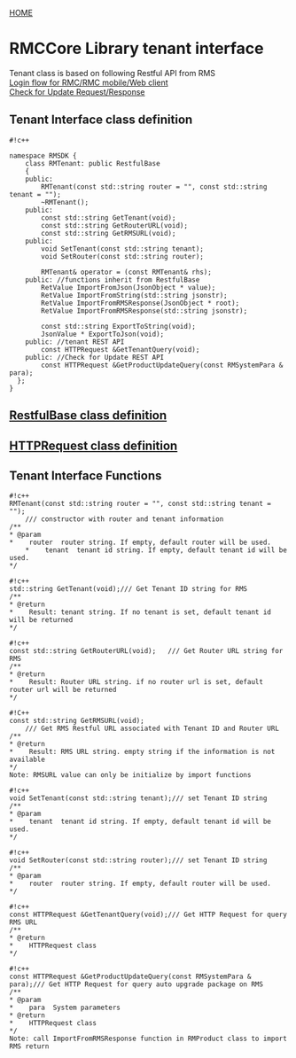 [HOME](Home)
# RMCCore Library tenant interface #
Tenant class is based on following Restful API from RMS    
[Login flow for RMC/RMC mobile/Web client](https://bitbucket.org/nxtlbs-devops/rightsmanagement-wiki/wiki/RMS/RESTful%20API/Login%20REST%20API#markdown-header-login-flow-for-rmcrmc-mobileweb-client)    
[Check for Update Request/Response](https://bitbucket.org/nxtlbs-devops/rightsmanagement-wiki/wiki/RMS/RESTful%20API/Check%20Upgrade%20REST%20API)

## Tenant Interface class definition ##
```
#!c++

namespace RMSDK {
    class RMTenant: public RestfulBase
    {
    public:
        RMTenant(const std::string router = "", const std::string tenant = "");
        ~RMTenant();
    public:
        const std::string GetTenant(void);
        const std::string GetRouterURL(void);
        const std::string GetRMSURL(void); 
    public:
        void SetTenant(const std::string tenant);
        void SetRouter(const std::string router);
        
        RMTenant& operator = (const RMTenant& rhs);
    public: //functions inherit from RestfulBase
        RetValue ImportFromJson(JsonObject * value);
        RetValue ImportFromString(std::string jsonstr);
        RetValue ImportFromRMSResponse(JsonObject * root);
        RetValue ImportFromRMSResponse(std::string jsonstr);
        
        const std::string ExportToString(void);
        JsonValue * ExportToJson(void);
    public: //tenant REST API
        const HTTPRequest &GetTenantQuery(void);
	public: //Check for Update REST API
        const HTTPRequest &GetProductUpdateQuery(const RMSystemPara & para);
  };
}
```
## [RestfulBase class definition](RestfulBase_Interface) ##
## [HTTPRequest class definition](HttpRequest_Interface) ##

## Tenant Interface Functions ##
```
#!c++
RMTenant(const std::string router = "", const std::string tenant = "");  
	/// constructor with router and tenant information
/**
* @param
*    router  router string. If empty, default router will be used.
	*    tenant  tenant id string. If empty, default tenant id will be used.
*/
```

```
#!c++
std::string GetTenant(void);/// Get Tenant ID string for RMS
/**
* @return
*    Result: tenant string. If no tenant is set, default tenant id will be returned
*/
```

```
#!c++
const std::string GetRouterURL(void);	/// Get Router URL string for RMS 
/**
* @return
*    Result: Router URL string. if no router url is set, default router url will be returned
*/
```



```
#!C++
const std::string GetRMSURL(void);
	/// Get RMS Restful URL associated with Tenant ID and Router URL 
/**
* @return 
*    Result: RMS URL string. empty string if the information is not available
*/
Note: RMSURL value can only be initialize by import functions
```

```
#!c++
void SetTenant(const std::string tenant);/// set Tenant ID string
/**
* @param
*    tenant  tenant id string. If empty, default tenant id will be used.
*/
```

```
#!c++
void SetRouter(const std::string router);/// set Tenant ID string
/**
* @param
*    router  router string. If empty, default router will be used.
*/
```

```
#!c++
const HTTPRequest &GetTenantQuery(void);/// Get HTTP Request for query RMS URL
/**
* @return
*    HTTPRequest class 
*/
```

```
#!c++
const HTTPRequest &GetProductUpdateQuery(const RMSystemPara & para);/// Get HTTP Request for query auto upgrade package on RMS
/**
* @param
*    para  System parameters
* @return
*    HTTPRequest class 
*/
Note: call ImportFromRMSResponse function in RMProduct class to import RMS return
```